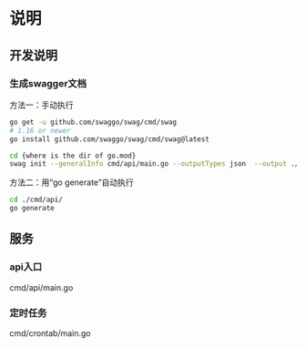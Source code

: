 # 说明

## 开发说明

### 生成swagger文档

方法一：手动执行

```bash
go get -u github.com/swaggo/swag/cmd/swag
# 1.16 or newer
go install github.com/swaggo/swag/cmd/swag@latest

cd {where is the dir of go.mod}
swag init --generalInfo cmd/api/main.go --outputTypes json  --output ./docs --propertyStrategy pascalcase
```

方法二：用“go generate”自动执行

```bash
cd ./cmd/api/
go generate
```

## 服务

### api入口

cmd/api/main.go

### 定时任务

cmd/crontab/main.go
